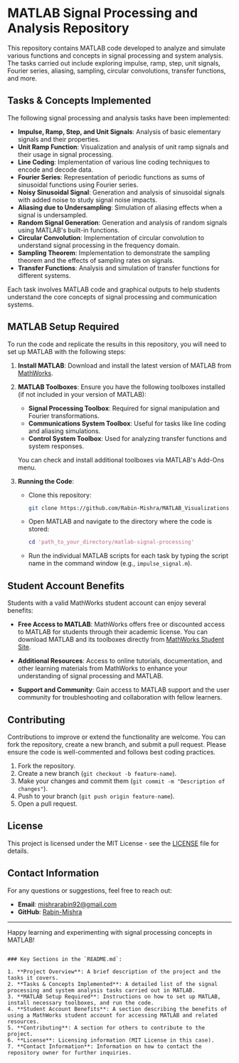 
# MATLAB Signal Processing and Analysis Repository

This repository contains MATLAB code developed to analyze and simulate various functions and concepts in signal processing and system analysis. The tasks carried out include exploring impulse, ramp, step, unit signals, Fourier series, aliasing, sampling, circular convolutions, transfer functions, and more.

## Tasks & Concepts Implemented

The following signal processing and analysis tasks have been implemented:

- **Impulse, Ramp, Step, and Unit Signals**: Analysis of basic elementary signals and their properties.
- **Unit Ramp Function**: Visualization and analysis of unit ramp signals and their usage in signal processing.
- **Line Coding**: Implementation of various line coding techniques to encode and decode data.
- **Fourier Series**: Representation of periodic functions as sums of sinusoidal functions using Fourier series.
- **Noisy Sinusoidal Signal**: Generation and analysis of sinusoidal signals with added noise to study signal noise impacts.
- **Aliasing due to Undersampling**: Simulation of aliasing effects when a signal is undersampled.
- **Random Signal Generation**: Generation and analysis of random signals using MATLAB's built-in functions.
- **Circular Convolution**: Implementation of circular convolution to understand signal processing in the frequency domain.
- **Sampling Theorem**: Implementation to demonstrate the sampling theorem and the effects of sampling rates on signals.
- **Transfer Functions**: Analysis and simulation of transfer functions for different systems.

Each task involves MATLAB code and graphical outputs to help students understand the core concepts of signal processing and communication systems.

## MATLAB Setup Required

To run the code and replicate the results in this repository, you will need to set up MATLAB with the following steps:

1. **Install MATLAB**: Download and install the latest version of MATLAB from [MathWorks](https://www.mathworks.com/products/matlab.html).
   
2. **MATLAB Toolboxes**: Ensure you have the following toolboxes installed (if not included in your version of MATLAB):
   - **Signal Processing Toolbox**: Required for signal manipulation and Fourier transformations.
   - **Communications System Toolbox**: Useful for tasks like line coding and aliasing simulations.
   - **Control System Toolbox**: Used for analyzing transfer functions and system responses.
   
   You can check and install additional toolboxes via MATLAB's Add-Ons menu.

3. **Running the Code**:
   - Clone this repository:
     ```bash
     git clone https://github.com/Rabin-Mishra/MATLAB_Visualizations
     ```
   - Open MATLAB and navigate to the directory where the code is stored:
     ```matlab
     cd 'path_to_your_directory/matlab-signal-processing'
     ```
   - Run the individual MATLAB scripts for each task by typing the script name in the command window (e.g., `impulse_signal.m`).

## Student Account Benefits

Students with a valid MathWorks student account can enjoy several benefits:

- **Free Access to MATLAB**: MathWorks offers free or discounted access to MATLAB for students through their academic license. You can download MATLAB and its toolboxes directly from [MathWorks Student Site](https://www.mathworks.com/academia/student-licenses.html).
  
- **Additional Resources**: Access to online tutorials, documentation, and other learning materials from MathWorks to enhance your understanding of signal processing and MATLAB.
  
- **Support and Community**: Gain access to MATLAB support and the user community for troubleshooting and collaboration with fellow learners.

## Contributing

Contributions to improve or extend the functionality are welcome. You can fork the repository, create a new branch, and submit a pull request. Please ensure the code is well-commented and follows best coding practices.

1. Fork the repository.
2. Create a new branch (`git checkout -b feature-name`).
3. Make your changes and commit them (`git commit -m "Description of changes"`).
4. Push to your branch (`git push origin feature-name`).
5. Open a pull request.

## License

This project is licensed under the MIT License - see the [LICENSE](LICENSE) file for details.

## Contact Information

For any questions or suggestions, feel free to reach out:

- **Email**: mishrarabin92@gmail.com
- **GitHub**: [Rabin-Mishra](https://github.com/Rabin-Mishra)

---

Happy learning and experimenting with signal processing concepts in MATLAB!
```

### Key Sections in the `README.md`:

1. **Project Overview**: A brief description of the project and the tasks it covers.
2. **Tasks & Concepts Implemented**: A detailed list of the signal processing and system analysis tasks carried out in MATLAB.
3. **MATLAB Setup Required**: Instructions on how to set up MATLAB, install necessary toolboxes, and run the code.
4. **Student Account Benefits**: A section describing the benefits of using a MathWorks student account for accessing MATLAB and related resources.
5. **Contributing**: A section for others to contribute to the project.
6. **License**: Licensing information (MIT License in this case).
7. **Contact Information**: Information on how to contact the repository owner for further inquiries.

